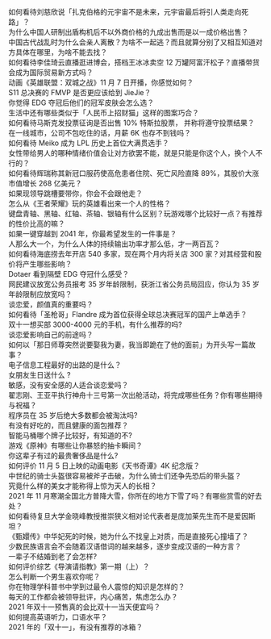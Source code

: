 如何看待刘慈欣说「扎克伯格的元宇宙不是未来，元宇宙最后将引人类走向死路」？  
为什么中国人研制出盾构机后不以外商价格的九成出售而是以一成价格出售？  
中国古代战乱时为什么会亲人离散？为啥不一起逃？而且就算分别了又相互知道对方具体在哪里，为啥不能去找？  
如何看待李佳琦云直播逛进博会，搭档王冰冰卖空 12 万罐阿富汗松子？直播带货会成为国际贸易新方式吗？  
动画《英雄联盟：双城之战》11 月 7 日开播，你感觉如何？  
S11 总决赛的 FMVP 是否更应该给到 JieJie？  
你觉得 EDG 夺冠后他们的冠军皮肤会怎么选？  
生活中还有哪些类似于「人民币上招财猫」这样的图案巧合？  
如何看待马斯克发投票征询是否出售 10% 特斯拉股票， 并称将遵守投票结果？  
在一线城市，公司不包吃住的话，月薪 6K 也存不到钱吗？  
如何看待 Meiko 成为 LPL 历史上首位大满贯选手？  
女性带给男人的哪种情绪价值会让对方欲罢不能，就是只能是你这个人，换个人不行的？  
如何看待辉瑞称其新冠口服药使高危患者住院、死亡风险直降 89%，其股价大涨市值增长 268 亿美元？  
如果现领导跳槽要带你，你会不会跟他走？  
怎么从《王者荣耀》玩的英雄看出来一个人的性格？  
键盘青轴、黑轴、红轴、茶轴、银轴有什么区别？玩游戏哪个比较好一点？有推荐的性价比高的嘛？  
如果一键穿越到 2041 年，你最希望发生的一件事是？  
人那么大一个，为什么人体的持续输出功率才那么低，才一两百瓦？  
如何看待海底捞去年开店 540 多家，现在两个月内将关店 300 家？对其经营和股价将产生哪些影响？  
Dotaer 看到隔壁 EDG 夺冠什么感受？  
网民建议放宽公务员报考 35 岁年龄限制，获浙江省公务员局回应，你认为 35 岁年龄限制应放宽吗？  
谈恋爱，颜值真的重要吗？  
如何看待「圣枪哥」Flandre 成为首位获得全球总决赛冠军的国产上单选手？  
双十一想买部 3000-4000 元的手机，有什么推荐的吗?  
谈恋爱影响自己的前途吗？  
如何以「那日师尊突然说要娶我为妻，我当即跪在了他的面前」为开头写一篇故事？  
电子信息工程最好的出路的是什么？  
女朋友生日送什么 ?  
敏感，没有安全感的人适合谈恋爱吗？  
翟志刚、王亚平执行神舟十三号第一次出舱活动，将完成哪些任务？你有哪些期待与祝福？  
程序员在 35 岁后绝大多数都会被淘汰吗?  
有没有好吃的，而且健康的面包推荐？  
智能马桶哪个牌子比较好，有知道的不?  
游戏《原神》有哪些让你暴怒的抽卡瞬间？  
你这辈子有过的最贵奢侈品是什么?  
如何评价 11 月 5 日上映的动画电影《天书奇谭》4K 纪念版？  
中世纪的骑士头盔很容易被斧子击破，为什么骑士们还争先恐后的带头盔？  
究竟什么样的美女才能称得上惊为天人的长相？  
2021 年 11 月寒潮全国北方普降大雪，你所在的地方下雪了吗？有哪些赏雪的好去处？  
如何看待复旦大学金晓峰教授推崇狭义相对论代表者是庞加莱先生而不是爱因斯坦？  
《甄嬛传》中华妃死的时候，她为什么不找皇上对质，而是直接死心撞墙了？  
少数民族语言会不会随着汉语借词的越来越多，逐步变成汉语的一种方言？  
一辈子不结婚到老了会怎样?  
如何评价综艺《导演请指教》第一期（上）？  
怎么判断一个男生喜欢你呢？  
你在物理学科普书中学到过最令人震惊的知识是怎样的？  
每天的工作都会被领导批评，内心痛苦，焦虑怎么办？  
2021 年双十一预售真的会比双十一当天便宜吗？  
如何提高英语听力，口语水平？  
2021 年的「双十一」，有没有推荐的冰箱？  
